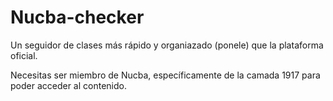# Nucba-checker

Un seguidor de clases más rápido y organiazado (ponele) que la plataforma oficial.

Necesitas ser miembro de Nucba, específicamente de la camada 1917 para poder acceder al contenido.
